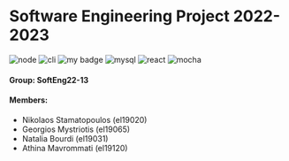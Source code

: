 # Software Engineering Project 2022-2023
![node](https://user-images.githubusercontent.com/115226054/218500773-59e4a1fb-90d2-4ac7-a976-4ef50eb246a6.svg) ![cli](https://user-images.githubusercontent.com/115226054/218500689-3e54b761-5dfa-40fa-aedc-00ab49318700.svg) ![my badge](https://badgen.net/badge/express/4.18.2/red/?con=github) ![mysql](https://user-images.githubusercontent.com/115226054/218501030-55685c2d-a632-4cab-a57e-0c5ef694059d.svg) ![react](https://user-images.githubusercontent.com/115226054/218500804-ab08f439-cd40-4554-8003-1a3957338a38.svg) ![mocha](https://user-images.githubusercontent.com/115226054/218501480-c1a36a95-c7c2-459d-b518-c0df69b4becb.svg)

#### Group: SoftEng22-13


#### Members: 

- Nikolaos Stamatopoulos (el19020)
- Georgios Mystriotis (el19065)
- Natalia Bourdi (el19031)
- Athina Mavrommati (el19120)
